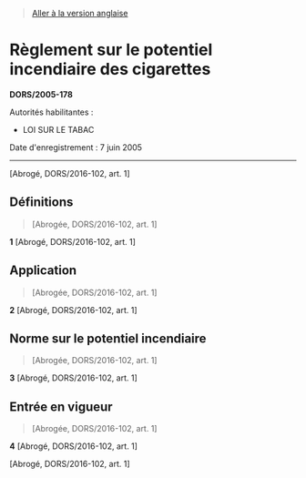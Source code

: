 > [Aller à la version anglaise](/en/Regulations/Statutory%20Orders%20and%20Regulations/2005/178.md)

# Règlement sur le potentiel incendiaire des cigarettes

**DORS/2005-178**

Autorités habilitantes : 
- LOI SUR LE TABAC

Date d'enregistrement : 7 juin 2005

----------


[Abrogé, DORS/2016-102, art. 1]



## Définitions
> [Abrogée, DORS/2016-102, art. 1]



**1** [Abrogé, DORS/2016-102, art. 1]




## Application
> [Abrogée, DORS/2016-102, art. 1]



**2** [Abrogé, DORS/2016-102, art. 1]




## Norme sur le potentiel incendiaire
> [Abrogée, DORS/2016-102, art. 1]



**3** [Abrogé, DORS/2016-102, art. 1]




## Entrée en vigueur
> [Abrogée, DORS/2016-102, art. 1]



**4** [Abrogé, DORS/2016-102, art. 1]


[Abrogé, DORS/2016-102, art. 1]


